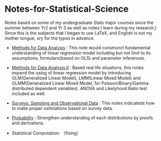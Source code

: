 # Notes-for-Statistical-Science

Notes based on some of my undergraduate Stats major courses since the summer between Yr2 and Yr 3 as well as notes I learn during my research;) Since this is the subjects that I began to use LaTeX, and English is not my mother tongue, sry for the typos in advance.

- [Methods for Data Analysis](https://github.com/HaoyueTan/Notes-for-Statistical-Science/blob/main/Methods%20for%20Data%20Analysis%20I%20%26%20II/STA302%20Lecture%20Notes.pdf) : This note would construnct fundamental understanding of linear regression model including but not limit to its assumptions, formulars(based on OLS) and parameter inferences. 

- [Methods for Data Analysis II](https://github.com/HaoyueTan/Notes-for-Statistical-Science/blob/main/Methods%20for%20Data%20Analysis%20I%20%26%20II/STA303%20Lecture%20Notes.pdf) : Based real life situations, this notes expand the using of linear regression model by introducing GLM(Generalized Linear Model), LMM(Linear Mixed Model) and GLMM(Generalized Linear Mixed Model, for Poisson/Binary/Gamma distributed dependent variables). ANOVA and Likelyhood Ratio test included as well. 

- [Surveys, Sampling and Observational Data](https://github.com/HaoyueTan/Notes-for-Statistical-Science/blob/main/Surveys,%20Sampling%20and%20Observational%20Data/STA304%20Lecture%20Notes.tex) : This notes indicateds how to make proper estimations based on survey data. 

- [Probability](https://github.com/HaoyueTan/Notes-for-Statistical-Science/blob/main/Probability/STA347%20Lecture%20notes.tex) : Strengthen understanding of each distributions by proofs and derivations. 

- Statistical Computation: （fixing）
